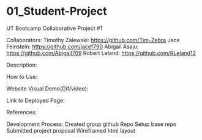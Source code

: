 # 01_Student-Project
UT Bootcamp Collaborative Project #1

Collaborators:
Timothy Zalewski: https://github.com/Tim-Zebra
Jace Feinstein: https://github.com/jacef790
Abigail Asaju: https://github.com/Abigail709
Robert Leland: https://github.com/RLeland12

Description:


How to Use:


Website Visual Demo(Gif/video):


Link to Deployed Page:


References:


Development Process:
Created group github Repo
Setup base repo
Submitted project proposal
Wireframed html layout
